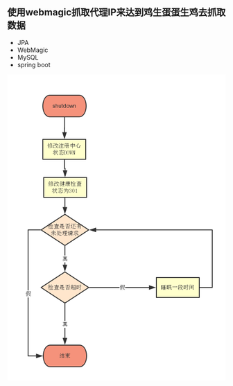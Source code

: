 ## 使用webmagic抓取代理IP来达到鸡生蛋蛋生鸡去抓取数据

- JPA
- WebMagic
- MySQL
- spring boot

![image](https://github.com/scvzerng/webmagic-proxy-ip/blob/master/shutdown.png)